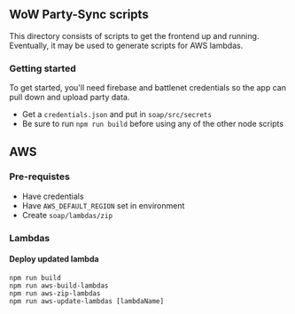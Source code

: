 ## WoW Party-Sync scripts
This directory consists of scripts to get the frontend up and running.
Eventually, it may be used to generate scripts for AWS lambdas.

### Getting started
To get started, you'll need firebase and battlenet credentials so the app can pull down and upload party data.
- Get a `credentials.json` and put in `soap/src/secrets`
- Be sure to run `npm run build` before using any of the other node scripts

## AWS
### Pre-requistes
- Have credentials
- Have `AWS_DEFAULT_REGION` set in environment
- Create `soap/lambdas/zip`

### Lambdas
#### Deploy updated lambda
```
npm run build
npm run aws-build-lambdas
npm run aws-zip-lambdas
npm run aws-update-lambdas [lambdaName]
